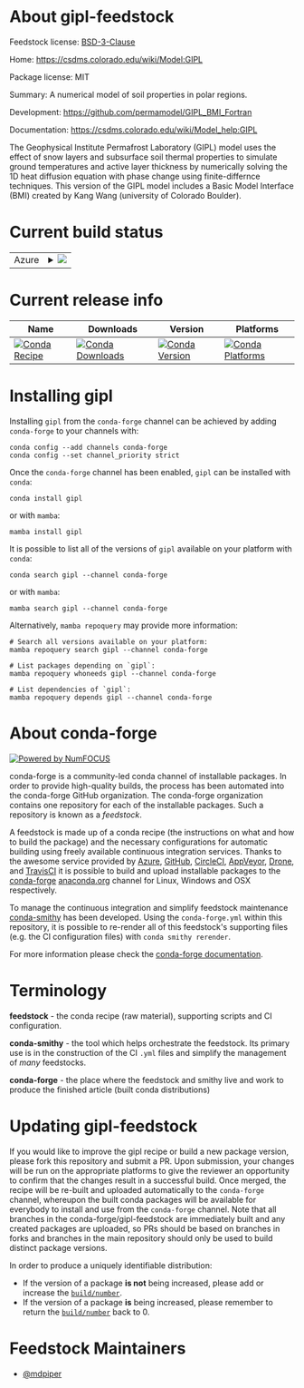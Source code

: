 About gipl-feedstock
====================

Feedstock license: [BSD-3-Clause](https://github.com/conda-forge/gipl-feedstock/blob/main/LICENSE.txt)

Home: https://csdms.colorado.edu/wiki/Model:GIPL

Package license: MIT

Summary: A numerical model of soil properties in polar regions.

Development: https://github.com/permamodel/GIPL_BMI_Fortran

Documentation: https://csdms.colorado.edu/wiki/Model_help:GIPL

The Geophysical Institute Permafrost Laboratory (GIPL) model uses
the effect of snow layers and subsurface soil thermal properties
to simulate ground temperatures and active layer thickness by
numerically solving the 1D heat diffusion equation with phase
change using finite-differnce techniques. This version of the GIPL
model includes a Basic Model Interface (BMI) created by Kang Wang
(university of Colorado Boulder).


Current build status
====================


<table>
    
  <tr>
    <td>Azure</td>
    <td>
      <details>
        <summary>
          <a href="https://dev.azure.com/conda-forge/feedstock-builds/_build/latest?definitionId=7289&branchName=main">
            <img src="https://dev.azure.com/conda-forge/feedstock-builds/_apis/build/status/gipl-feedstock?branchName=main">
          </a>
        </summary>
        <table>
          <thead><tr><th>Variant</th><th>Status</th></tr></thead>
          <tbody><tr>
              <td>linux_64</td>
              <td>
                <a href="https://dev.azure.com/conda-forge/feedstock-builds/_build/latest?definitionId=7289&branchName=main">
                  <img src="https://dev.azure.com/conda-forge/feedstock-builds/_apis/build/status/gipl-feedstock?branchName=main&jobName=linux&configuration=linux%20linux_64_" alt="variant">
                </a>
              </td>
            </tr><tr>
              <td>osx_64</td>
              <td>
                <a href="https://dev.azure.com/conda-forge/feedstock-builds/_build/latest?definitionId=7289&branchName=main">
                  <img src="https://dev.azure.com/conda-forge/feedstock-builds/_apis/build/status/gipl-feedstock?branchName=main&jobName=osx&configuration=osx%20osx_64_" alt="variant">
                </a>
              </td>
            </tr>
          </tbody>
        </table>
      </details>
    </td>
  </tr>
</table>

Current release info
====================

| Name | Downloads | Version | Platforms |
| --- | --- | --- | --- |
| [![Conda Recipe](https://img.shields.io/badge/recipe-gipl-green.svg)](https://anaconda.org/conda-forge/gipl) | [![Conda Downloads](https://img.shields.io/conda/dn/conda-forge/gipl.svg)](https://anaconda.org/conda-forge/gipl) | [![Conda Version](https://img.shields.io/conda/vn/conda-forge/gipl.svg)](https://anaconda.org/conda-forge/gipl) | [![Conda Platforms](https://img.shields.io/conda/pn/conda-forge/gipl.svg)](https://anaconda.org/conda-forge/gipl) |

Installing gipl
===============

Installing `gipl` from the `conda-forge` channel can be achieved by adding `conda-forge` to your channels with:

```
conda config --add channels conda-forge
conda config --set channel_priority strict
```

Once the `conda-forge` channel has been enabled, `gipl` can be installed with `conda`:

```
conda install gipl
```

or with `mamba`:

```
mamba install gipl
```

It is possible to list all of the versions of `gipl` available on your platform with `conda`:

```
conda search gipl --channel conda-forge
```

or with `mamba`:

```
mamba search gipl --channel conda-forge
```

Alternatively, `mamba repoquery` may provide more information:

```
# Search all versions available on your platform:
mamba repoquery search gipl --channel conda-forge

# List packages depending on `gipl`:
mamba repoquery whoneeds gipl --channel conda-forge

# List dependencies of `gipl`:
mamba repoquery depends gipl --channel conda-forge
```


About conda-forge
=================

[![Powered by
NumFOCUS](https://img.shields.io/badge/powered%20by-NumFOCUS-orange.svg?style=flat&colorA=E1523D&colorB=007D8A)](https://numfocus.org)

conda-forge is a community-led conda channel of installable packages.
In order to provide high-quality builds, the process has been automated into the
conda-forge GitHub organization. The conda-forge organization contains one repository
for each of the installable packages. Such a repository is known as a *feedstock*.

A feedstock is made up of a conda recipe (the instructions on what and how to build
the package) and the necessary configurations for automatic building using freely
available continuous integration services. Thanks to the awesome service provided by
[Azure](https://azure.microsoft.com/en-us/services/devops/), [GitHub](https://github.com/),
[CircleCI](https://circleci.com/), [AppVeyor](https://www.appveyor.com/),
[Drone](https://cloud.drone.io/welcome), and [TravisCI](https://travis-ci.com/)
it is possible to build and upload installable packages to the
[conda-forge](https://anaconda.org/conda-forge) [anaconda.org](https://anaconda.org/)
channel for Linux, Windows and OSX respectively.

To manage the continuous integration and simplify feedstock maintenance
[conda-smithy](https://github.com/conda-forge/conda-smithy) has been developed.
Using the ``conda-forge.yml`` within this repository, it is possible to re-render all of
this feedstock's supporting files (e.g. the CI configuration files) with ``conda smithy rerender``.

For more information please check the [conda-forge documentation](https://conda-forge.org/docs/).

Terminology
===========

**feedstock** - the conda recipe (raw material), supporting scripts and CI configuration.

**conda-smithy** - the tool which helps orchestrate the feedstock.
                   Its primary use is in the construction of the CI ``.yml`` files
                   and simplify the management of *many* feedstocks.

**conda-forge** - the place where the feedstock and smithy live and work to
                  produce the finished article (built conda distributions)


Updating gipl-feedstock
=======================

If you would like to improve the gipl recipe or build a new
package version, please fork this repository and submit a PR. Upon submission,
your changes will be run on the appropriate platforms to give the reviewer an
opportunity to confirm that the changes result in a successful build. Once
merged, the recipe will be re-built and uploaded automatically to the
`conda-forge` channel, whereupon the built conda packages will be available for
everybody to install and use from the `conda-forge` channel.
Note that all branches in the conda-forge/gipl-feedstock are
immediately built and any created packages are uploaded, so PRs should be based
on branches in forks and branches in the main repository should only be used to
build distinct package versions.

In order to produce a uniquely identifiable distribution:
 * If the version of a package **is not** being increased, please add or increase
   the [``build/number``](https://docs.conda.io/projects/conda-build/en/latest/resources/define-metadata.html#build-number-and-string).
 * If the version of a package **is** being increased, please remember to return
   the [``build/number``](https://docs.conda.io/projects/conda-build/en/latest/resources/define-metadata.html#build-number-and-string)
   back to 0.

Feedstock Maintainers
=====================

* [@mdpiper](https://github.com/mdpiper/)

